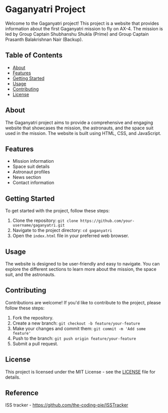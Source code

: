# Gaganyatri Project

Welcome to the Gaganyatri project! This project is a website that provides information about the first Gaganyatri mission to fly on AX-4. The mission is led by Group Captain Shubhanshu Shukla (Prime) and Group Captain Prasanth Balakrishnan Nair (Backup).

## Table of Contents

- [About](#about)
- [Features](#features)
- [Getting Started](#getting-started)
- [Usage](#usage)
- [Contributing](#contributing)
- [License](#license)

## About

The Gaganyatri project aims to provide a comprehensive and engaging website that showcases the mission, the astronauts, and the space suit used in the mission. The website is built using HTML, CSS, and JavaScript.

## Features

- Mission information
- Space suit details
- Astronaut profiles
- News section
- Contact information

## Getting Started

To get started with the project, follow these steps:

1. Clone the repository: `git clone https://github.com/your-username/gaganyatri.git`
2. Navigate to the project directory: `cd gaganyatri`
3. Open the `index.html` file in your preferred web browser.

## Usage

The website is designed to be user-friendly and easy to navigate. You can explore the different sections to learn more about the mission, the space suit, and the astronauts.

## Contributing

Contributions are welcome! If you'd like to contribute to the project, please follow these steps:

1. Fork the repository.
2. Create a new branch: `git checkout -b feature/your-feature`
3. Make your changes and commit them: `git commit -m 'Add some feature'`
4. Push to the branch: `git push origin feature/your-feature`
5. Submit a pull request.

## License

This project is licensed under the MIT License - see the [LICENSE](LICENSE) file for details.

## Reference

ISS tracker - https://github.com/the-coding-pie/ISSTracker
